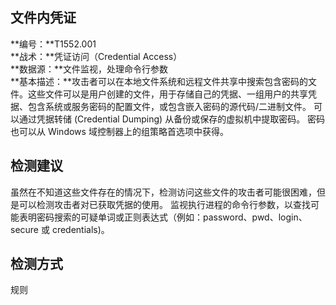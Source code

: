 ## 文件内凭证  
**编号：**T1552.001  
**战术：**凭证访问（Credential Access）  
**数据源：**文件监视，处理命令行参数  
**基本描述：**攻击者可以在本地文件系统和远程文件共享中搜索包含密码的文件。这些文件可以是用户创建的文件，用于存储自己的凭据、一组用户的共享凭据、包含系统或服务密码的配置文件，或包含嵌入密码的源代码/二进制文件。
可以通过凭据转储 (Credential Dumping) 从备份或保存的虚拟机中提取密码。 密码也可以从 Windows 域控制器上的组策略首选项中获得。  
## 检测建议  
虽然在不知道这些文件存在的情况下，检测访问这些文件的攻击者可能很困难，但是可以检测攻击者对已获取凭据的使用。 监视执行进程的命令行参数，以查找可能表明密码搜索的可疑单词或正则表达式（例如：password、pwd、login、secure 或 credentials)。  
## 检测方式  
规则